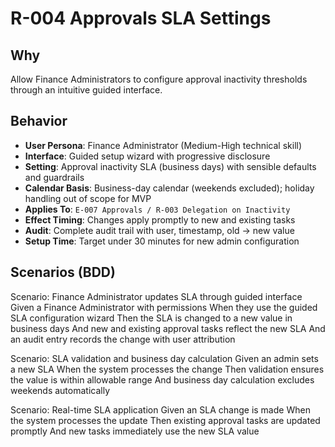 # R-004 Approvals SLA Settings

## Why
Allow Finance Administrators to configure approval inactivity thresholds through an intuitive guided interface.

## Behavior
- **User Persona**: Finance Administrator (Medium-High technical skill)
- **Interface**: Guided setup wizard with progressive disclosure
- **Setting**: Approval inactivity SLA (business days) with sensible defaults and guardrails
- **Calendar Basis**: Business-day calendar (weekends excluded); holiday handling out of scope for MVP
- **Applies To**: `E-007 Approvals / R-003 Delegation on Inactivity`
- **Effect Timing**: Changes apply promptly to new and existing tasks
- **Audit**: Complete audit trail with user, timestamp, old → new value
- **Setup Time**: Target under 30 minutes for new admin configuration

## Scenarios (BDD)
Scenario: Finance Administrator updates SLA through guided interface
Given a Finance Administrator with permissions
When they use the guided SLA configuration wizard
Then the SLA is changed to a new value in business days
And new and existing approval tasks reflect the new SLA
And an audit entry records the change with user attribution

Scenario: SLA validation and business day calculation
Given an admin sets a new SLA
When the system processes the change
Then validation ensures the value is within allowable range
And business day calculation excludes weekends automatically

Scenario: Real-time SLA application
Given an SLA change is made
When the system processes the update
Then existing approval tasks are updated promptly
And new tasks immediately use the new SLA value
